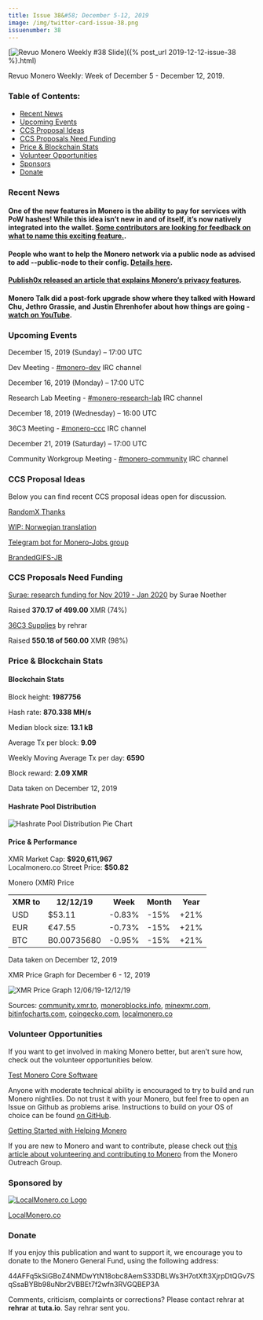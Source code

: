```yaml
---
title: Issue 38&#58; December 5-12, 2019
image: /img/twitter-card-issue-38.png
issuenumber: 38
---
```

[<img src="/img/img-issue38.png" alt="Revuo Monero Weekly #38 Slide" class="img-lead">]({% post_url 2019-12-12-issue-38 %}.html)

<p class="text-lead">Revuo Monero Weekly: Week of December 5 - December 12, 2019.</p>
<!--more-->

<h3>Table of Contents:</h3>
<ul class="contents">
    <li><a href="#news">Recent News</a></li>
    <li><a href="#events">Upcoming Events</a></li>
    <li><a href="#ideas">CCS Proposal Ideas</a></li>
    <li><a href="#proposals">CCS Proposals Need Funding</a></li>
    <li><a href="#stats">Price & Blockchain Stats</a></li>
    <li><a href="#volunteer">Volunteer Opportunities</a></li>
    <li><a href="#sponsor">Sponsors</a></li>
    <li><a href="#donate">Donate</a></li>
</ul>

<h3 id="news">Recent News</h3>

<div class="newsbyte">
    <h4>One of the new features in Monero is the ability to pay for services with PoW hashes! While this idea isn’t new in and of itself, it’s now natively integrated into the wallet. <a href="https://www.reddit.com/r/Monero/comments/e9ix5r/cool_sexy_name_for_the_new_pay_rpc_thing/" target="_blank">Some contributors are looking for feedback on what to name this exciting feature.</a>.
    </h4>
</div>

<div class="newsbyte">
    <h4>People who want to help the Monero network via a public node as advised to add --public-node to their config. <a href="https://www.reddit.com/r/Monero/comments/e84zo8/public_rpc_node_providers_remote_node_providers/" target="_blank">Details here</a>.
    </h4>
</div>

<div class="newsbyte">
    <h4><a href="https://www.publish0x.com/treepi/how-moneros-privacy-features-actually-keep-your-information-xezvyq" target="_blank">Publish0x released an article that explains Monero’s privacy features</a>.
    </h4>
</div>

<div class="newsbyte">
    <h4>Monero Talk did a post-fork upgrade show where they talked with Howard Chu, Jethro Grassie, and Justin Ehrenhofer about how things are going - <a href="https://youtu.be/5xDPSCEwvZU" target="_blank">watch on YouTube</a>.
    </h4>
</div>



<h3 id="events">Upcoming Events</h3>

<div class="event">
    <p class="date" markdown="1">December 15, 2019 (Sunday) – 17:00 UTC</p>
    <p markdown="1">Dev Meeting - <a href="irc://chat.freenode.net/#monero-dev" target="_blank">#monero-dev</a> IRC channel</p>
</div>

<div class="event">
    <p class="date" markdown="1">December 16, 2019 (Monday) – 17:00 UTC</p>
    <p markdown="1">Research Lab Meeting - <a href="irc://chat.freenode.net/#monero-research-lab" target="_blank">#monero-research-lab</a> IRC channel</p>
</div>

<div class="event">
    <p class="date" markdown="1">December 18, 2019 (Wednesday) – 16:00 UTC</p>
    <p markdown="1">36C3 Meeting - <a href="irc://chat.freenode.net/#monero-ccc" target="_blank">#monero-ccc</a> IRC channel</p>
</div>

<div class="event">
    <p class="date" markdown="1">December 21, 2019 (Saturday) – 17:00 UTC</p>
    <p markdown="1">Community Workgroup Meeting - <a href="irc://chat.freenode.net/#monero-community" target="_blank">#monero-community</a> IRC channel</p>
</div>

<h3 id="ideas">CCS Proposal Ideas</h3>

<p>Below you can find recent CCS proposal ideas open for discussion.</p>

<div class="proposal">
<p><a href="https://repo.getmonero.org/monero-project/ccs-proposals/merge_requests/107" target="_blank">RandomX Thanks</a></p>
</div>

<div class="proposal">
<p><a href="https://repo.getmonero.org/monero-project/ccs-proposals/merge_requests/102" target="_blank">WIP: Norwegian translation</a></p>
</div>

<div class="proposal">
<p><a href="https://repo.getmonero.org/monero-project/ccs-proposals/merge_requests/91" target="_blank">Telegram bot for Monero-Jobs group</a></p>
</div>

<div class="proposal">
<p><a href="https://repo.getmonero.org/monero-project/ccs-proposals/merge_requests/88" target="_blank">BrandedGIFS-JB</a></p>
</div>

<h3 id="proposals">CCS Proposals Need Funding</h3>

<div class="proposal">
    <p><a href="https://ccs.getmonero.org/proposals/surae-q4-funding-2019.html" target="_blank">Surae: research funding for Nov 2019 - Jan 2020</a> by Surae Noether</p>
    <p>Raised <b>370.17 of 499.00</b> XMR (74%)</p>
</div>

<div class="proposal">
    <p><a href="https://ccs.getmonero.org/proposals/36c3.html" target="_blank">36C3 Supplies</a> by rehrar</p>
    <p>Raised <b>550.18 of 560.00</b> XMR (98%)</p>
</div>

<h3 id="stats">Price & Blockchain Stats</h3>

<h4 class="stat">Blockchain Stats</h4>

<div class="bcstats">
    <p>Block height: <b>1987756</b></p>
    <p>Hash rate: <b>870.338 MH/s</b></p>
    <p>Median block size: <b>13.1 kB</b></p>
    <p>Average Tx per block: <b>9.09</b></p>
    <p>Weekly Moving Average Tx per day: <b>6590</b></p>
    <p>Block reward: <b>2.09 XMR</b></p>
</div>
<p class="note">Data taken on December 12, 2019</p>

<h4 class="stat">Hashrate Pool Distribution</h4>
<p><img src="/img/hashrate-pool-distribution-1212.png" alt="Hashrate Pool Distribution Pie Chart"/></p>

<h4 class="stat">Price & Performance</h4>

<div class="price-intro">XMR Market Cap: <b>$920,611,967</b><br>Localmonero.co Street Price: <b>$50.82</b></div>

<p class="table-title">Monero (XMR) Price</p>
<table class="price-table">
  <tr class="row1">
    <th>XMR to</th>
    <th>12/12/19</th>
    <th>Week</th>
    <th>Month</th>
    <th>Year</th>
  </tr>
  <tr>
    <td data-th="XMR to">USD</td>
    <td data-th="12/12/19">$53.11</td>
    <td data-th="Week" class="red">-0.83%</td>
    <td data-th="Month" class="red">-15%</td>
    <td data-th="Year" class="green">+21%</td>
  </tr>
  <tr class="row3">
    <td data-th="XMR to">EUR</td>
    <td data-th="12/12/19">€47.55</td>
    <td data-th="Week" class="red">-0.73%</td>
    <td data-th="Month" class="red">-15%</td>
    <td data-th="Year" class="green">+21%</td>
  </tr>
  <tr>
    <td data-th="XMR to">BTC</td>
    <td data-th="12/12/19">B0.00735680</td>
    <td data-th="Week" class="red">-0.95%</td>
    <td data-th="Month" class="red">-15%</td>
    <td data-th="Year" class="green">+21%</td>
  </tr>
</table>
<p class="note">Data taken on December 12, 2019</p>

<p class="table-title">XMR Price Graph for December 6 - 12, 2019</p>

![XMR Price Graph 12/06/19-12/12/19](/img/weekly-chart-1212.png "XMR Price Graph 12/06/19-12/12/19") 

Sources: <a href="https://community.xmr.to/explorer/mainnet/" target="_blank">community.xmr.to</a>, <a href="https://moneroblocks.info/stats/transaction-stats" target="_blank">moneroblocks.info</a>, <a href="https://minexmr.com/pools.html" target="_blank">minexmr.com</a>, <a href="https://bitinfocharts.com/monero/" target="_blank">bitinfocharts.com</a>, <a href="https://www.coingecko.com/" target="_blank">coingecko.com</a>, <a href="https://localmonero.co/" target="_blank">localmonero.co</a>

<h3 id="volunteer">Volunteer Opportunities</h3>

<p>If you want to get involved in making Monero better, but aren’t sure how, check out the volunteer opportunities below.</p>

<div class="newsbyte">
    <p class="date"><a href="https://github.com/monero-project/monero" target="_blank">Test Monero Core Software</a></p>
    <p>Anyone with moderate technical ability is encouraged to try to build and run Monero nightlies. Do not trust it with your Monero, but feel free to open an Issue on Github as problems arise. Instructions to build on your OS of choice can be found <a href="https://github.com/monero-project/monero#compiling-monero-from-source" target="_blank">on GitHub</a>. </p>
</div>

<div class="newsbyte">
    <p class="date"><a href="https://github.com/monero-project/monero" target="_blank">Getting Started with Helping Monero</a></p>
    <p>If you are new to Monero and want to contribute, please check out <a href="https://www.monerooutreach.org/stories/getting-started-helping-monero.php" target="_blank">this article about volunteering and contributing to Monero</a> from the Monero Outreach Group. </p>
</div>

<h3 id="sponsor">Sponsored by</h3>

<p><a href="https://localmonero.co/" target="_blank"><img src="/img/localmonero-logo.png" alt="LocalMonero.co Logo" class="localmonero"></a></p>

<p class="text-center"><a href="https://localmonero.co/" target="_blank">LocalMonero.co</a></p>

<h3 id="donate">Donate</h3>

<p markdown="1">If you enjoy this publication and want to support it, we encourage you to donate to the Monero General Fund, using the following address:</p>

<p class="address" markdown="1">44AFFq5kSiGBoZ4NMDwYtN18obc8AemS33DBLWs3H7otXft3XjrpDtQGv7SqSsaBYBb98uNbr2VBBEt7f2wfn3RVGQBEP3A</p>

<!--p><a href="monero:44AFFq5kSiGBoZ4NMDwYtN18obc8AemS33DBLWs3H7otXft3XjrpDtQGv7SqSsaBYBb98uNbr2VBBEt7f2wfn3RVGQBEP3A" class="qr"><img src="/img/donate-monero.png"></a></p-->

Comments, criticism, complaints or corrections? Please contact rehrar at **rehrar** at **tuta.io**. Say rehrar sent you.